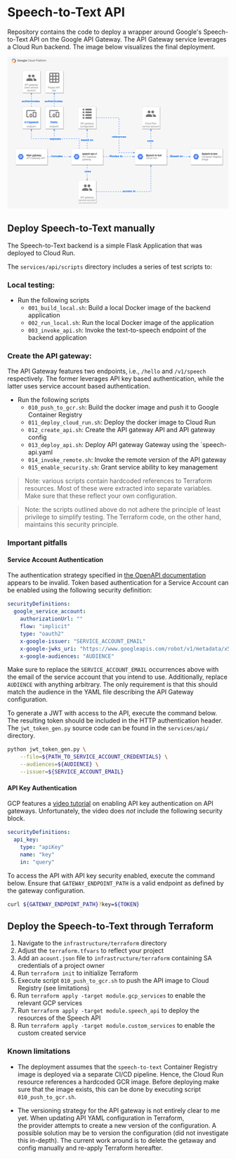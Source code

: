 # Speech-to-Text API

Repository contains the code to deploy a wrapper around Google's Speech-to-Text API on the Google API Gateway. The API Gateway
service leverages a Cloud Run backend. The image below visualizes the final deployment.

![alt text](https://github.com/LaurensVijnck/speech-api/blob/main/doc/speech-to-text.png?raw=true)

## Deploy Speech-to-Text manually

The Speech-to-Text backend is a simple Flask Application that was deployed to Cloud Run. 

The `services/api/scripts` directory includes a series of test scripts to:

### Local testing:

- Run the following scripts
    - `001_build_local.sh`: Build a local Docker image of the backend application
    - `002_run_local.sh`: Run the local Docker image of the application
    - `003_invoke_api.sh`: Invoke the text-to-speech endpoint of the backend application
    
### Create the API gateway:

The API Gateway features two endpoints, i.e., `/hello` and `/v1/speech` respectively. The former 
leverages API key based authentication, while the latter uses service account based authentication.

- Run the following scripts
    - `010_push_to_gcr.sh`: Build the docker image and push it to Google Container Registry
    - `011_deploy_cloud_run.sh`: Deploy the docker image to Cloud Run
    - `012_create_api.sh`: Create the API gateway API and API gateway config
    - `013_deploy_api.sh`: Deploy API gateway Gateway using the `speech-api.yaml
    - `014_invoke_remote.sh`: Invoke the remote version of the API gateway
    - `015_enable_security.sh`: Grant service ability to key management
    
> Note: various scripts contain hardcoded references to Terraform resources. Most of these
> were extracted into separate variables. Make sure that these reflect your own configuration.

> Note: the scripts outlined above do not adhere the principle of least privilege to simplify testing. The
> Terraform code, on the other hand, maintains this security principle.

### Important pitfalls  

#### Service Account Authentication

The authentication strategy specified in [the OpenAPI documentation](https://cloud.google.com/endpoints/docs/openapi/authenticating-users-google-id) appears to be invalid. Token based authentication for a
Service Account can be enabled using the following security definition:

```yaml
securityDefinitions:
  google_service_account:
    authorizationUrl: ""
    flow: "implicit"
    type: "oauth2"
    x-google-issuer: "SERVICE_ACCOUNT_EMAIL"
    x-google-jwks_uri: "https://www.googleapis.com/robot/v1/metadata/x509/SERVICE_ACCOUNT_EMAIL"
    x-google-audiences: "AUDIENCE"
```

Make sure to replace the `SERVICE_ACCOUNT_EMAIL` occurrences above with the email of the service account that you intend to use. Additionally, replace `AUDIENCE` with anything arbitrary. The only requirement is that this should match the audience in
the YAML file describing the API Gateway configuration.

To generate a JWT with access to the API, execute the command below. The resulting token should be included in the HTTP authentication header. The `jwt_token_gen.py` source
code can be found in the `services/api/` directory.

```bash
python jwt_token_gen.py \
    --file=${PATH_TO_SERVICE_ACCOUNT_CREDENTIALS} \
    --audiences=${AUDIENCE} \
    --issuer=${SERVICE_ACCOUNT_EMAIL}
```

#### API Key Authentication

GCP features a [video tutorial](https://www.youtube.com/watch?v=MhZ99z6TsJA) on enabling API key authentication
on API gateways. Unfortunately, the video does _not_ include the following security block.

```yaml
securityDefinitions:
  api_key:
    type: "apiKey"
    name: "key"
    in: "query"
```

To access the API with API key security enabled, execute the command below. Ensure that `GATEWAY_ENDPOINT_PATH` is a valid endpoint
as defined by the gateway configuration.

```bash
curl ${GATEWAY_ENDPOINT_PATH}?key=${TOKEN}
```
    
## Deploy the Speech-to-Text through Terraform

1. Navigate to the `infrastructure/terraform` directory
1. Adjust the `terraform.tfvars` to reflect your project
1. Add an `acount.json` file to `infrastructure/terraform` containing SA credentials of a project owner
1. Run `terraform init` to initialize Terraform
1. Execute script `010_push_to_gcr.sh` to push the API image to Cloud Registry (see limitations)
3. Run `terraform apply -target module.gcp_services` to enable the relevant GCP services
4. Run `terraform apply -target module.speech_api` to deploy the resources of the Speech API
5. Run `terraform apply -target module.custom_services` to enable the custom created service

### Known limitations

- The deployment assumes that the `speech-to-text` Container Registry image is deployed via 
a separate CI/CD pipeline. Hence, the Cloud Run resource references a hardcoded GCR image. Before deploying
make sure that the image exists, this can be done by executing script `010_push_to_gcr.sh`.

- The versioning strategy for the API gateway is not entirely clear to me yet. When updating API YAML configuration in Terraform,  
the provider attempts to create a new version of the configuration. A possible solution may be 
to version the configuration (did not investigate this in-depth). The current work around is to delete the getaway and config
manually and re-apply Terraform hereafter.
 
 
